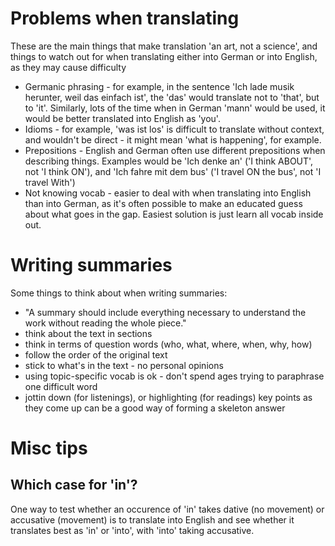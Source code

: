 # Problems when translating
These are the main things that make translation 'an art, not a science', and things to watch out for when translating either into German or into English, as they may cause difficulty
 - Germanic phrasing - for example, in the sentence 'Ich lade musik herunter, weil das einfach ist', the 'das' would translate not to 'that', but to 'it'. Similarly, lots of the time when in German 'mann' would be used, it would be better translated into English as 'you'.
 - Idioms - for example, 'was ist los' is difficult to translate without context, and wouldn't be direct - it might mean 'what is happening', for example.
 - Prepositions - English and German often use different prepositions when describing things. Examples would be 'Ich denke an' ('I think ABOUT', not 'I think ON'), and 'Ich fahre mit dem bus' ('I travel ON the bus', not 'I travel With')
 - Not knowing vocab - easier to deal with when translating into English than into German, as it's often possible to make an educated guess about what goes in the gap. Easiest solution is just learn all vocab inside out.

# Writing summaries
Some things to think about when writing summaries:
 - "A summary should include everything necessary to understand the work without reading the whole piece."
 - think about the text in sections
 - think in terms of question words (who, what, where, when, why, how)
 - follow the order of the original text
 - stick to what's in the text - no personal opinions
 - using topic-specific vocab is ok - don't spend ages trying to paraphrase one difficult word
 - jottin down (for listenings), or highlighting (for readings) key points as they come up can be a good way of forming a skeleton answer

# Misc tips
## Which case for 'in'?
One way to test whether an occurence of 'in' takes dative (no movement) or accusative (movement) is to translate into English and see whether it translates best as 'in' or 'into', with 'into' taking accusative.
